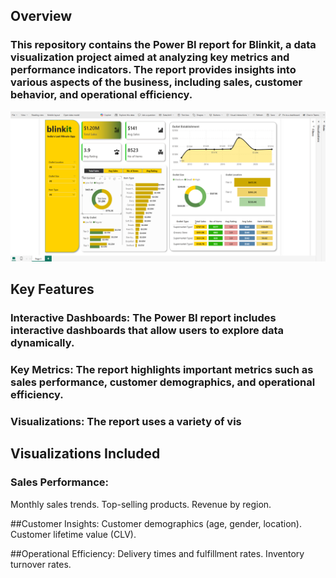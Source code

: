 ## Overview
### This repository contains the Power BI report for Blinkit, a data visualization project aimed at analyzing key metrics and performance indicators. The report provides insights into various aspects of the business, including sales, customer behavior, and operational efficiency.

![Alt Text](SS_dashboard.png)

## Key Features
### Interactive Dashboards: The Power BI report includes interactive dashboards that allow users to explore data dynamically.
### Key Metrics: The report highlights important metrics such as sales performance, customer demographics, and operational efficiency.
### Visualizations: The report uses a variety of vis


## Visualizations Included
### Sales Performance:
   Monthly sales trends.
   Top-selling products.
   Revenue by region.
   
##Customer Insights:
  Customer demographics (age, gender, location).
  Customer lifetime value (CLV).

##Operational Efficiency:
  Delivery times and fulfillment rates.
  Inventory turnover rates.

